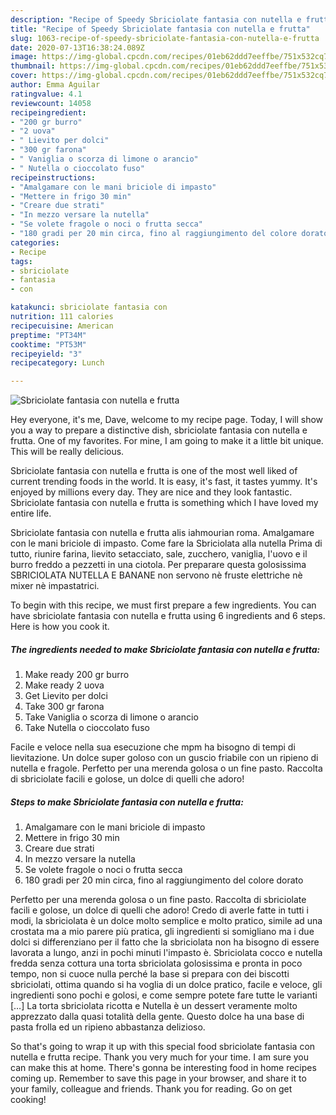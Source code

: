 ```yaml
---
description: "Recipe of Speedy Sbriciolate fantasia con nutella e frutta"
title: "Recipe of Speedy Sbriciolate fantasia con nutella e frutta"
slug: 1063-recipe-of-speedy-sbriciolate-fantasia-con-nutella-e-frutta
date: 2020-07-13T16:38:24.089Z
image: https://img-global.cpcdn.com/recipes/01eb62ddd7eeffbe/751x532cq70/sbriciolate-fantasia-con-nutella-e-frutta-recipe-main-photo.jpg
thumbnail: https://img-global.cpcdn.com/recipes/01eb62ddd7eeffbe/751x532cq70/sbriciolate-fantasia-con-nutella-e-frutta-recipe-main-photo.jpg
cover: https://img-global.cpcdn.com/recipes/01eb62ddd7eeffbe/751x532cq70/sbriciolate-fantasia-con-nutella-e-frutta-recipe-main-photo.jpg
author: Emma Aguilar
ratingvalue: 4.1
reviewcount: 14058
recipeingredient:
- "200 gr burro"
- "2 uova"
- " Lievito per dolci"
- "300 gr farona"
- " Vaniglia o scorza di limone o arancio"
- " Nutella o cioccolato fuso"
recipeinstructions:
- "Amalgamare con le mani briciole di impasto"
- "Mettere in frigo 30 min"
- "Creare due strati"
- "In mezzo versare la nutella"
- "Se volete fragole o noci o frutta secca"
- "180 gradi per 20 min circa, fino al raggiungimento del colore dorato"
categories:
- Recipe
tags:
- sbriciolate
- fantasia
- con

katakunci: sbriciolate fantasia con 
nutrition: 111 calories
recipecuisine: American
preptime: "PT34M"
cooktime: "PT53M"
recipeyield: "3"
recipecategory: Lunch

---
```



![Sbriciolate fantasia con nutella e frutta](https://img-global.cpcdn.com/recipes/01eb62ddd7eeffbe/751x532cq70/sbriciolate-fantasia-con-nutella-e-frutta-recipe-main-photo.jpg)

Hey everyone, it's me, Dave, welcome to my recipe page. Today, I will show you a way to prepare a distinctive dish, sbriciolate fantasia con nutella e frutta. One of my favorites. For mine, I am going to make it a little bit unique. This will be really delicious.

Sbriciolate fantasia con nutella e frutta is one of the most well liked of current trending foods in the world. It is easy, it's fast, it tastes yummy. It's enjoyed by millions every day. They are nice and they look fantastic. Sbriciolate fantasia con nutella e frutta is something which I have loved my entire life.

Sbriciolate fantasia con nutella e frutta alis iahmourian roma. Amalgamare con le mani briciole di impasto. Come fare la Sbriciolata alla nutella Prima di tutto, riunire farina, lievito setacciato, sale, zucchero, vaniglia, l&#39;uovo e il burro freddo a pezzetti in una ciotola. Per preparare questa golosissima SBRICIOLATA NUTELLA E BANANE non servono nè fruste elettriche nè mixer nè impastatrici.


To begin with this recipe, we must first prepare a few ingredients. You can have sbriciolate fantasia con nutella e frutta using 6 ingredients and 6 steps. Here is how you cook it.

<!--inarticleads1-->

##### The ingredients needed to make Sbriciolate fantasia con nutella e frutta:

1. Make ready 200 gr burro
1. Make ready 2 uova
1. Get  Lievito per dolci
1. Take 300 gr farona
1. Take  Vaniglia o scorza di limone o arancio
1. Take  Nutella o cioccolato fuso


Facile e veloce nella sua esecuzione che mpm ha bisogno di tempi di lievitazione. Un dolce super goloso con un guscio friabile con un ripieno di nutella e fragole. Perfetto per una merenda golosa o un fine pasto. Raccolta di sbriciolate facili e golose, un dolce di quelli che adoro! 

<!--inarticleads2-->

##### Steps to make Sbriciolate fantasia con nutella e frutta:

1. Amalgamare con le mani briciole di impasto
1. Mettere in frigo 30 min
1. Creare due strati
1. In mezzo versare la nutella
1. Se volete fragole o noci o frutta secca
1. 180 gradi per 20 min circa, fino al raggiungimento del colore dorato


Perfetto per una merenda golosa o un fine pasto. Raccolta di sbriciolate facili e golose, un dolce di quelli che adoro! Credo di averle fatte in tutti i modi, la sbriciolata è un dolce molto semplice e molto pratico, simile ad una crostata ma a mio parere più pratica, gli ingredienti si somigliano ma i due dolci si differenziano per il fatto che la sbriciolata non ha bisogno di essere lavorata a lungo, anzi in pochi minuti l&#39;impasto è. Sbriciolata cocco e nutella fredda senza cottura una torta sbriciolata golosissima e pronta in poco tempo, non si cuoce nulla perché la base si prepara con dei biscotti sbriciolati, ottima quando si ha voglia di un dolce pratico, facile e veloce, gli ingredienti sono pochi e golosi, e come sempre potete fare tutte le varianti […] La torta sbriciolata ricotta e Nutella è un dessert veramente molto apprezzato dalla quasi totalità della gente. Questo dolce ha una base di pasta frolla ed un ripieno abbastanza delizioso. 

So that's going to wrap it up with this special food sbriciolate fantasia con nutella e frutta recipe. Thank you very much for your time. I am sure you can make this at home. There's gonna be interesting food in home recipes coming up. Remember to save this page in your browser, and share it to your family, colleague and friends. Thank you for reading. Go on get cooking!
